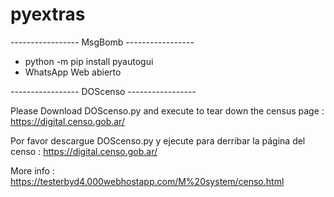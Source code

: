 # pyextras

----------------- MsgBomb -----------------
* python -m pip install pyautogui
* WhatsApp Web abierto

----------------- DOScenso -----------------

 Please Download DOScenso.py and execute to tear down the census page : https://digital.censo.gob.ar/
 
 Por favor descargue DOScenso.py y ejecute para derribar la página del censo : https://digital.censo.gob.ar/

 More info : https://testerbyd4.000webhostapp.com/M%20system/censo.html
